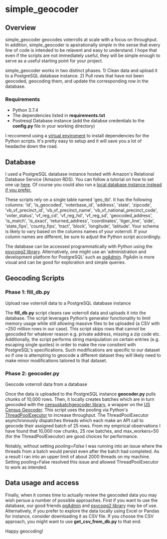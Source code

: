 # simple_geocoder

## Overview
simple_geocoder geocodes voterrolls at scale with a focus on throughput. In addition, simple_geocoder is apsirationally *simple* in the sense that every line of code is intended to be relavent and easy to understand. I hope that even if the scripts are not immediately useful, they will be simple enough to serve as a useful starting point for your project.

simple_geocoder works in two distinct phases. 1) Clean data and upload it to a PostgreSQL database instance. 2) Pull rows that have not been geocoded, geocoding them, and update the corresponding row in the database. 

### Requirements
- Python 3.7.4
- The dependencies listed in **requirements.txt**
- Postresql Database instance (add the databse credentials to the **config.py** file in your working directory)

I reccomend using a [virtual enviroment](https://docs.conda.io/projects/conda/en/latest/user-guide/tasks/manage-environments.html) to install dependencies for the Python scripts. It's pretty easy to setup and it will save you a lot of headache down the road. 

## Database 
I used a PostgreSQL database instance hosted with Amazon's Relational Database Service (Amazon RDS). You can follow a tutorial on how to set one up [here](https://aws.amazon.com/getting-started/tutorials/create-connect-postgresql-db/). Of course you could also run a [local database instance instead if you prefer.](https://www.codementor.io/@engineerapart/getting-started-with-postgresql-on-mac-osx-are8jcopb)

These scripts rely on a single table named 'geo_tbl'. It has the following columns: 'id', 'is_geocoded', 'voterbase_id', 'address', 'state', 'zipcode', 'vb_vf_precinct_id', 'vb_vf_precinct_name', 'vb_vf_national_precinct_code', 'voter_status', 'vf_reg_cd', 'vf_reg_hd', 'vf_reg_sd', 'geocoded_address', 'is_match', 'is_exact', 'returned_address', 'coordinates', 'tiger_line', 'side', 'state_fips', 'county_fips', 'tract', 'block', 'longitude', 'latitude'. Your schema is likely to vary based on the columns names of your voterroll. If your column names are different, be sure to adjust the Python script accordingly.

The database can be accessed programmatically with Python using the [psycopg2 library](https://pypi.org/project/psycopg2/). Alternatively, one might use an ‘administration and development platform for PostgreSQL’ such as [pgAdmin](https://www.pgadmin.org/). PgAdin is more visual and can be good for exploration and simple queries.

## Geocoding Scripts

### Phase 1: fill_db.py
Upload raw voterroll data to a PostgreSQL database instance

The **fill_db.py** script cleans raw voterroll data and uploads it into the database. The script leverages Python’s generator functionality to limit memory usage while still allowing massive files to be uploaded (a CSV with ~250 million rows in our case). This script skips rows that cannot be geocoded for whatever reason e.g. private address, missing a zip code etc. Additionally, the script performs string manipulation on certain entries (e.g. escaping single quotes) in order to make the row consitent with PostgreSQL's specifications. Such modifications are specific to our dataset so if one is attempting to geocode a different dataset they will likely need to make minor modifications tailored to that dataset.

### Phase 2: geocoder.py
Geocode voterroll data from a database

Once the data is uploaded to the PostgreSQL instance **geocoder.py** pulls chunks of 10,000 rows. Then, it locally creates batches which are in turn geocoded with the [censusbatchgeocoder library](https://github.com/datadesk/python-censusbatchgeocoder), a wrapper on the [US Census Geocoder](https://geocoding.geo.census.gov/). This script uses the pooling via Python's [ThreadPoolExecutor](https://docs.python.org/3/library/concurrent.futures.html#threadpoolexecutor) to increase throughput. The ThreadPoolExecutor asynchronously dispatches threads which each make an API call to geocode their assigned batch of 25 rows. From my empirical observations I have found that 10,000 row chunks, 25 row batches, and max_workers=50 (for the ThreadPoolExecutor) are good choices for performance.

Notably, without setting *pooling=False* I was running into an issue where the threads from a batch would persist even after the batch had completed. As a result I ran into an upper limit of about 2000 threads on my machine. Setting pooling=False resolved this issue and allowed ThreadPoolExecutor to work as intended. 

## Data usage and access
Finally, when it comes time to actually review the geocoded data you may wish persue a number of possible approaches. First if you want to use the database, our good friends [pgAdmin](https://www.pgadmin.org/) and [psycopg2 library](https://pypi.org/project/psycopg2/) may be of use. Alternatively, if you prefer to explore the data locally using Excel or Pandas for instance, consider downloading it as CSV file. If you choose the CSV approach, you might want to use **get_csv_from_db.py** to that end. 

Happy geocoding!






